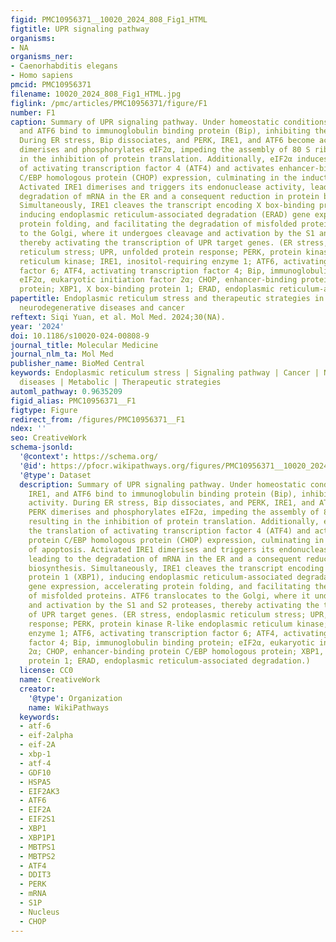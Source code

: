 ```yaml
---
figid: PMC10956371__10020_2024_808_Fig1_HTML
figtitle: UPR signaling pathway
organisms:
- NA
organisms_ner:
- Caenorhabditis elegans
- Homo sapiens
pmcid: PMC10956371
filename: 10020_2024_808_Fig1_HTML.jpg
figlink: /pmc/articles/PMC10956371/figure/F1
number: F1
caption: Summary of UPR signaling pathway. Under homeostatic conditions, PERK, IRE1,
  and ATF6 bind to immunoglobulin binding protein (Bip), inhibiting their activity.
  During ER stress, Bip dissociates, and PERK, IRE1, and ATF6 become activated. PERK
  dimerises and phosphorylates eIF2α, impeding the assembly of 80 S ribosomes, resulting
  in the inhibition of protein translation. Additionally, eIF2α induces the translation
  of activating transcription factor 4 (ATF4) and activates enhancer-binding protein
  C/EBP homologous protein (CHOP) expression, culminating in the induction of apoptosis.
  Activated IRE1 dimerises and triggers its endonuclease activity, leading to the
  degradation of mRNA in the ER and a consequent reduction in protein biosynthesis.
  Simultaneously, IRE1 cleaves the transcript encoding X box-binding protein 1 (XBP1),
  inducing endoplasmic reticulum-associated degradation (ERAD) gene expression, accelerating
  protein folding, and facilitating the degradation of misfolded proteins. ATF6 translocates
  to the Golgi, where it undergoes cleavage and activation by the S1 and S2 proteases,
  thereby activating the transcription of UPR target genes. (ER stress, endoplasmic
  reticulum stress; UPR, unfolded protein response; PERK, protein kinase R-like endoplasmic
  reticulum kinase; IRE1, inositol-requiring enzyme 1; ATF6, activating transcription
  factor 6; ATF4, activating transcription factor 4; Bip, immunoglobulin binding protein;
  eIF2α, eukaryotic initiation factor 2α; CHOP, enhancer-binding protein C/EBP homologous
  protein; XBP1, X box-binding protein 1; ERAD, endoplasmic reticulum-associated degradation.)
papertitle: Endoplasmic reticulum stress and therapeutic strategies in metabolic,
  neurodegenerative diseases and cancer
reftext: Siqi Yuan, et al. Mol Med. 2024;30(NA).
year: '2024'
doi: 10.1186/s10020-024-00808-9
journal_title: Molecular Medicine
journal_nlm_ta: Mol Med
publisher_name: BioMed Central
keywords: Endoplasmic reticulum stress | Signaling pathway | Cancer | Neurodegenerative
  diseases | Metabolic | Therapeutic strategies
automl_pathway: 0.9635209
figid_alias: PMC10956371__F1
figtype: Figure
redirect_from: /figures/PMC10956371__F1
ndex: ''
seo: CreativeWork
schema-jsonld:
  '@context': https://schema.org/
  '@id': https://pfocr.wikipathways.org/figures/PMC10956371__10020_2024_808_Fig1_HTML.html
  '@type': Dataset
  description: Summary of UPR signaling pathway. Under homeostatic conditions, PERK,
    IRE1, and ATF6 bind to immunoglobulin binding protein (Bip), inhibiting their
    activity. During ER stress, Bip dissociates, and PERK, IRE1, and ATF6 become activated.
    PERK dimerises and phosphorylates eIF2α, impeding the assembly of 80 S ribosomes,
    resulting in the inhibition of protein translation. Additionally, eIF2α induces
    the translation of activating transcription factor 4 (ATF4) and activates enhancer-binding
    protein C/EBP homologous protein (CHOP) expression, culminating in the induction
    of apoptosis. Activated IRE1 dimerises and triggers its endonuclease activity,
    leading to the degradation of mRNA in the ER and a consequent reduction in protein
    biosynthesis. Simultaneously, IRE1 cleaves the transcript encoding X box-binding
    protein 1 (XBP1), inducing endoplasmic reticulum-associated degradation (ERAD)
    gene expression, accelerating protein folding, and facilitating the degradation
    of misfolded proteins. ATF6 translocates to the Golgi, where it undergoes cleavage
    and activation by the S1 and S2 proteases, thereby activating the transcription
    of UPR target genes. (ER stress, endoplasmic reticulum stress; UPR, unfolded protein
    response; PERK, protein kinase R-like endoplasmic reticulum kinase; IRE1, inositol-requiring
    enzyme 1; ATF6, activating transcription factor 6; ATF4, activating transcription
    factor 4; Bip, immunoglobulin binding protein; eIF2α, eukaryotic initiation factor
    2α; CHOP, enhancer-binding protein C/EBP homologous protein; XBP1, X box-binding
    protein 1; ERAD, endoplasmic reticulum-associated degradation.)
  license: CC0
  name: CreativeWork
  creator:
    '@type': Organization
    name: WikiPathways
  keywords:
  - atf-6
  - eif-2alpha
  - eif-2A
  - xbp-1
  - atf-4
  - GDF10
  - HSPA5
  - EIF2AK3
  - ATF6
  - EIF2A
  - EIF2S1
  - XBP1
  - XBP1P1
  - MBTPS1
  - MBTPS2
  - ATF4
  - DDIT3
  - PERK
  - mRNA
  - S1P
  - Nucleus
  - CHOP
---
```

